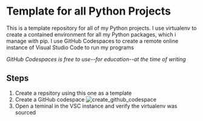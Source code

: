 # Template for all Python Projects

This is a template repository for all of my Python projects. I use virtualenv to create a contained environment for all my Python packages, which i manage with pip. I use GitHub Codespaces to create a remote online instance of Visual Studio Code to run my programs

*GitHub Codespaces is free to use--for education--at the time of writing*

## Steps

1. Create a repsitory using this one as a template
2. Create a GitHub codespace
![create_github_codespace](https://user-images.githubusercontent.com/4308316/208309296-505748f4-0a4a-45d3-913f-2cc3b41c5978.png)
3. Open a teminal in the VSC instance and verify the virtualenv was sourced


